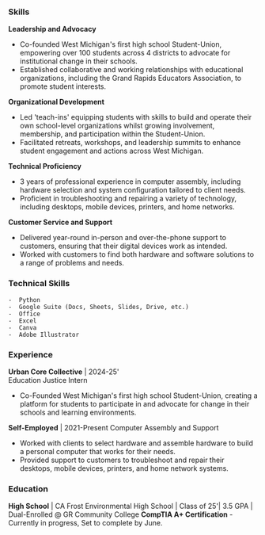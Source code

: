 ### Skills

**Leadership and Advocacy**
- Co-founded West Michigan's first high school Student-Union, empowering over 100 students across 4 districts to advocate for institutional change in their schools.
- Established collaborative and working relationships with educational organizations, including the Grand Rapids Educators Association, to promote student interests.

**Organizational Development**
- Led 'teach-ins' equipping students with skills to build and operate their own school-level organizations whilst growing involvement, membership, and participation within the Student-Union.
- Facilitated retreats, workshops, and leadership summits to enhance student engagement and actions across West Michigan.
  
**Technical Proficiency**
- 3 years of professional experience in computer assembly, including hardware selection and system configuration tailored to client needs.
- Proficient in troubleshooting and repairing a variety of technology, including desktops, mobile devices, printers, and home networks.

**Customer Service and Support**
- Delivered year-round in-person and over-the-phone support to customers, ensuring that their digital devices work as intended.
- Worked with customers to find both hardware and software solutions to a range of problems and needs. 
  
### Technical Skills
	-  Python
	-  Google Suite (Docs, Sheets, Slides, Drive, etc.)
	-  Office
	-  Excel
	-  Canva
	-  Adobe Illustrator

### Experience

**Urban Core Collective** | 2024-25'   
Education Justice Intern
- Co-Founded West Michigan's first high school Student-Union, creating a platform for students to participate in and advocate for change in their schools and learning environments.

**Self-Employed** | 2021-Present
Computer Assembly and Support
- Worked with clients to select hardware and assemble hardware to build a personal computer that works for their needs.
- Provided support to customers to troubleshoot and repair their desktops, mobile devices, printers, and home network systems.

### Education

**High School** | CA Frost Environmental High School | Class of 25'| 3.5 GPA |
	 Dual-Enrolled @ GR Community College
**CompTIA A+ Certification** - Currently in progress, Set to complete by June.



